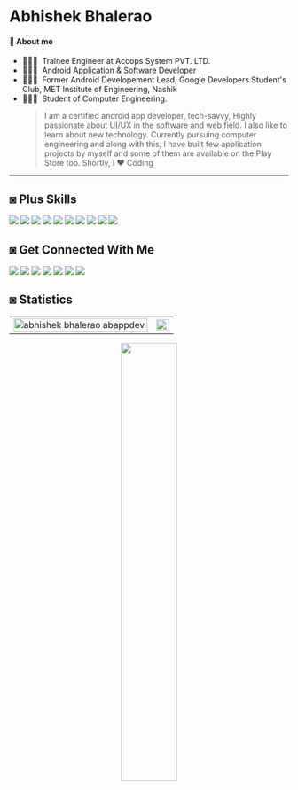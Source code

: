 # Abhishek Bhalerao

#### 📃 About me

- 👨🏻‍🔬 &nbsp;Trainee Engineer at Accops System PVT. LTD.
- 👨🏻‍🔬 &nbsp;Android Application & Software Developer
- 👨🏻‍🔬 &nbsp;Former Android Developement Lead, Google Developers Student's Club, MET Institute of Engineering, Nashik
- 👨🏻‍💻 &nbsp;Student of Computer Engineering.
  > I am a certified android app developer, tech-savvy, Highly passionate about UI/UX in the software and web field. I also like to learn about new technology. Currently pursuing computer engineering and along with this, I have built few application projects by myself and some of them are available on the Play Store too. Shortly, I ❤️ Coding

<div>
   <hr>
   
   ## ◙ Plus Skills
   
   ![](https://img.shields.io/badge/-Java-DD2C00?style=for-the-badge&logo=Java&logoColor=white)
   ![](https://img.shields.io/badge/-Kotlin-311B92?style=for-the-badge&logo=Kotlin&logoColor=white)
   ![](https://img.shields.io/badge/-Android-3DDC84?style=for-the-badge&logo=Android&logoColor=white)
   ![](https://img.shields.io/badge/-Android%20Studio-3DDC84?style=for-the-badge&logo=Android%20Studio&logoColor=white)
   ![](https://img.shields.io/badge/-VSCode-24A4EB?style=for-the-badge&logo=Visual%20Studio%20Code&logoColor=fff)
   ![](https://img.shields.io/badge/-Intellij%20IDEA%20Community-000000?style=for-the-badge&logo=Intellij%20IDEA&logoColor=white)
   ![](https://img.shields.io/badge/-Git-F05032?style=for-the-badge&logo=Git&logoColor=white)
   ![](https://img.shields.io/badge/-Postman-FF6C37?style=for-the-badge&logo=Postman&logoColor=white)
   ![](https://img.shields.io/badge/-MySQL-4479A1?style=for-the-badge&logo=Mysql&logoColor=white)
   ![](https://img.shields.io/badge/-Firebase-FFA000?style=for-the-badge&logo=Firebase&logoColor=white)
   
   ## ◙ Get Connected With Me
   
   [![](https://img.shields.io/badge/-@ABAppDev-181717?style=flat-rounded&logo=Github&logoColor=white)](https://github.com/abappdev)
   [![](https://img.shields.io/badge/-@ABAppDev-0A66C2?style=flat-rounded&logo=Linkedin&logoColor=white)](https://linkedin.com/in/abappdev)
   [![](https://img.shields.io/badge/-@ABAppDev-2196F3?style=flat-rounded&logo=Twitter&logoColor=white)](https://twitter.com/abappdev)
   [![](https://img.shields.io/badge/-@Abhishek%20Bhalerao-F44336?style=flat-rounded&logo=GMail&logoColor=white)](mailto:abhishekbhalerao.appdev@gmail.com)
   [![](https://img.shields.io/badge/-@AB%20AppDev-F58025?style=flat-rounded&logo=Stack%20Overflow&logoColor=white)](https://stackoverflow.com/users/13472383/ab-appdev)
   [![](https://img.shields.io/badge/-@AB%20AppDev%20TM-5851DB?style=flat-rounded&logo=Instagram&logoColor=white)](https://www.instagram.com/abappdev/)
   [![](https://img.shields.io/badge/-@Abhishek%20Bhalerao-E1306C?style=flat-rounded&logo=Instagram&logoColor=white)](https://www.instagram.com/me.abhishekbhalerao/)
   
   
   ## ◙ Statistics
   
<table>
  <tr>
    <td>
    <img align="left" src="https://github-readme-stats.vercel.app/api?username=ABAppDev&show_icons=true&hide_border=false&icon_color=2962FF&title_color=2962FF"  alt="abhishek bhalerao abappdev" style='width:100%;'>
    </td>
    <td>
  <img align="right" src="https://github-readme-streak-stats.herokuapp.com/?user=abappdev&theme=light" style='width:100%;'>
    </td>
  </tr>
</table>

<div align="center">
<p> <img align="center" src="https://github-readme-stats.vercel.app/api/top-langs/?username=ABAppDev&layout=compact"  style='width: 45%;'></p>
  </div>
  
   </div>
